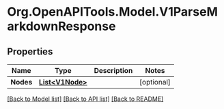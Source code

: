 # Org.OpenAPITools.Model.V1ParseMarkdownResponse

## Properties

Name | Type | Description | Notes
------------ | ------------- | ------------- | -------------
**Nodes** | [**List&lt;V1Node&gt;**](V1Node.md) |  | [optional] 

[[Back to Model list]](../README.md#documentation-for-models) [[Back to API list]](../README.md#documentation-for-api-endpoints) [[Back to README]](../README.md)

